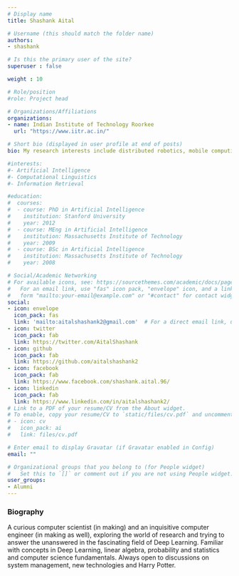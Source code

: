 ```yaml
---
# Display name
title: Shashank Aital

# Username (this should match the folder name)
authors:
- shashank

# Is this the primary user of the site?
superuser : false

weight : 10

# Role/position
#role: Project head

# Organizations/Affiliations
organizations:
- name: Indian Institute of Technology Roorkee
  url: "https://www.iitr.ac.in/"

# Short bio (displayed in user profile at end of posts)
bio: My research interests include distributed robotics, mobile computing and programmable matter.

#interests:
#- Artificial Intelligence
#- Computational Linguistics
#- Information Retrieval

#education:
#  courses:
#  - course: PhD in Artificial Intelligence
#    institution: Stanford University
#    year: 2012
#  - course: MEng in Artificial Intelligence
#    institution: Massachusetts Institute of Technology
#    year: 2009
#  - course: BSc in Artificial Intelligence
#    institution: Massachusetts Institute of Technology
#    year: 2008

# Social/Academic Networking
# For available icons, see: https://sourcethemes.com/academic/docs/page-builder/#icons
#   For an email link, use "fas" icon pack, "envelope" icon, and a link in the
#   form "mailto:your-email@example.com" or "#contact" for contact widget.
social:
- icon: envelope
  icon_pack: fas
  link: 'mailto:aitalshashank2@gmail.com'  # For a direct email link, use "mailto:test@example.org".
- icon: twitter
  icon_pack: fab
  link: https://twitter.com/AitalShashank
- icon: github
  icon_pack: fab
  link: https://github.com/aitalshashank2
- icon: facebook
  icon_pack: fab
  link: https://www.facebook.com/shashank.aital.96/
- icon: linkedin
  icon_pack: fab
  link: https://www.linkedin.com/in/aitalshashank2/
# Link to a PDF of your resume/CV from the About widget.
# To enable, copy your resume/CV to `static/files/cv.pdf` and uncomment the lines below.
# - icon: cv
#   icon_pack: ai
#   link: files/cv.pdf

# Enter email to display Gravatar (if Gravatar enabled in Config)
email: ""

# Organizational groups that you belong to (for People widget)
#   Set this to `[]` or comment out if you are not using People widget.
user_groups:
- Alumni
---
```


### Biography

A curious computer scientist (in making) and an inquisitive computer engineer (in making as well), exploring the world of research and trying to answer the unanswered in the fascinating field of Deep Learning. Familiar with concepts in Deep Learning, linear algebra, probability and statistics and computer science fundamentals. Always open to discussions on system management, new technologies and Harry Potter.
